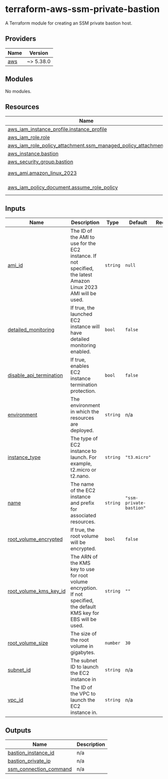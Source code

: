 # terraform-aws-ssm-private-bastion
A Terraform module for creating an SSM private bastion host.

<!-- BEGIN_TF_DOCS -->
## Providers

| Name | Version |
|------|---------|
| <a name="provider_aws"></a> [aws](#provider\_aws) | ~> 5.38.0 |

## Modules

No modules.

## Resources

| Name | Type |
|------|------|
| [aws_iam_instance_profile.instance_profile](https://registry.terraform.io/providers/hashicorp/aws/latest/docs/resources/iam_instance_profile) | resource |
| [aws_iam_role.role](https://registry.terraform.io/providers/hashicorp/aws/latest/docs/resources/iam_role) | resource |
| [aws_iam_role_policy_attachment.ssm_managed_policy_attachment](https://registry.terraform.io/providers/hashicorp/aws/latest/docs/resources/iam_role_policy_attachment) | resource |
| [aws_instance.bastion](https://registry.terraform.io/providers/hashicorp/aws/latest/docs/resources/instance) | resource |
| [aws_security_group.bastion](https://registry.terraform.io/providers/hashicorp/aws/latest/docs/resources/security_group) | resource |
| [aws_ami.amazon_linux_2023](https://registry.terraform.io/providers/hashicorp/aws/latest/docs/data-sources/ami) | data source |
| [aws_iam_policy_document.assume_role_policy](https://registry.terraform.io/providers/hashicorp/aws/latest/docs/data-sources/iam_policy_document) | data source |

## Inputs

| Name | Description | Type | Default | Required |
|------|-------------|------|---------|:--------:|
| <a name="input_ami_id"></a> [ami\_id](#input\_ami\_id) | The ID of the AMI to use for the EC2 instance. If not specified, the latest Amazon Linux 2023 AMI will be used. | `string` | `null` | no |
| <a name="input_detailed_monitoring"></a> [detailed\_monitoring](#input\_detailed\_monitoring) | If true, the launched EC2 instance will have detailed monitoring enabled. | `bool` | `false` | no |
| <a name="input_disable_api_termination"></a> [disable\_api\_termination](#input\_disable\_api\_termination) | If true, enables EC2 instance termination protection. | `bool` | `false` | no |
| <a name="input_environment"></a> [environment](#input\_environment) | The environment in which the resources are deployed. | `string` | n/a | yes |
| <a name="input_instance_type"></a> [instance\_type](#input\_instance\_type) | The type of EC2 instance to launch. For example, t2.micro or t2.nano. | `string` | `"t3.micro"` | no |
| <a name="input_name"></a> [name](#input\_name) | The name of the EC2 instance and prefix for associated resources. | `string` | `"ssm-private-bastion"` | no |
| <a name="input_root_volume_encrypted"></a> [root\_volume\_encrypted](#input\_root\_volume\_encrypted) | If true, the root volume will be encrypted. | `bool` | `false` | no |
| <a name="input_root_volume_kms_key_id"></a> [root\_volume\_kms\_key\_id](#input\_root\_volume\_kms\_key\_id) | The ARN of the KMS key to use for root volume encryption. If not specified, the default KMS key for EBS will be used. | `string` | `""` | no |
| <a name="input_root_volume_size"></a> [root\_volume\_size](#input\_root\_volume\_size) | The size of the root volume in gigabytes. | `number` | `30` | no |
| <a name="input_subnet_id"></a> [subnet\_id](#input\_subnet\_id) | The subnet ID to launch the EC2 instance in | `string` | n/a | yes |
| <a name="input_vpc_id"></a> [vpc\_id](#input\_vpc\_id) | The ID of the VPC to launch the EC2 instance in. | `string` | n/a | yes |

## Outputs

| Name | Description |
|------|-------------|
| <a name="output_bastion_instance_id"></a> [bastion\_instance\_id](#output\_bastion\_instance\_id) | n/a |
| <a name="output_bastion_private_ip"></a> [bastion\_private\_ip](#output\_bastion\_private\_ip) | n/a |
| <a name="output_ssm_connection_command"></a> [ssm\_connection\_command](#output\_ssm\_connection\_command) | n/a |
<!-- END_TF_DOCS -->
